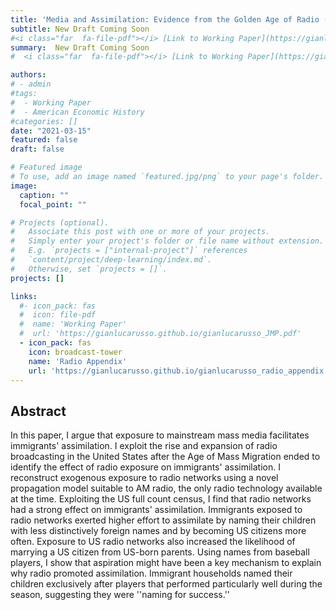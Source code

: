 ```yaml
---
title: 'Media and Assimilation: Evidence from the Golden Age of Radio (2021)'
subtitle: New Draft Coming Soon
#<i class="far  fa-file-pdf"></i> [Link to Working Paper](https://gianlucarusso.github.io/gianlucarusso_JMP.pdf) <br>
summary:  New Draft Coming Soon
#  <i class="far  fa-file-pdf"></i> [Link to Working Paper](https://gianlucarusso.github.io/gianlucarusso_JMP.pdf) (Under Revision)

authors:
# - admin
#tags:
#  - Working Paper
#  - American Economic History
#categories: []
date: "2021-03-15"
featured: false
draft: false

# Featured image
# To use, add an image named `featured.jpg/png` to your page's folder.
image:
  caption: ""
  focal_point: ""

# Projects (optional).
#   Associate this post with one or more of your projects.
#   Simply enter your project's folder or file name without extension.
#   E.g. `projects = ["internal-project"]` references
#   `content/project/deep-learning/index.md`.
#   Otherwise, set `projects = []`.
projects: []

links:
  #- icon_pack: fas
  #  icon: file-pdf
  #  name: 'Working Paper'
  #  url: 'https://gianlucarusso.github.io/gianlucarusso_JMP.pdf'
  - icon_pack: fas
    icon: broadcast-tower
    name: 'Radio Appendix'
    url: 'https://gianlucarusso.github.io/gianlucarusso_radio_appendix.pdf'
---
```


## Abstract

In this paper, I argue that exposure to mainstream mass media facilitates immigrants' assimilation. I exploit the rise and expansion of radio broadcasting in the United States after the Age of Mass Migration ended to identify the effect of radio exposure on immigrants' assimilation.
I reconstruct exogenous exposure to radio networks using a novel propagation model suitable to AM radio, the only radio technology available at the time.
Exploiting the US full count census, I find that radio networks had a strong effect on immigrants' assimilation. Immigrants exposed to radio networks exerted higher effort to assimilate by naming their children with less distinctively foreign names and by becoming US citizens more often. Exposure to US radio networks also increased the likelihood of marrying a US citizen from US-born parents. Using names from baseball players, I show that aspiration might have been a key mechanism to explain why radio promoted assimilation. Immigrant households named their children exclusively after players that performed particularly well during the season, suggesting they were ''naming for success.''
